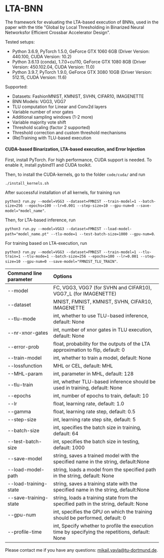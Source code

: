 # LTA-BNN
The framework for evaluating the LTA-based execution of BNNs, used in the paper with the title "Global by Local Thresholding in Binarized Neural Networksfor Efficient Crossbar Accelerator Design".

Tested setups:
- Python 3.6.9, PyTorch 1.5.0, GeForce GTX 1060 6GB (Driver Version: 440.100, CUDA Version: 10.2)
- Python 3.6.13 (conda), 1.7.0+cu110, GeForce GTX 1080 8GB (Driver Version: 450.102.04, CUDA Version: 11.0)
- Python 3.9.7, PyTorch 1.9.0, GeForce GTX 3080 10GB (Driver Version: 512.15, CUDA Version: 11.6)

Supported:
- Datasets: FashionMNIST, KMNIST, SVHN, CIFAR10, IMAGENETTE
- BNN Models: VGG3, VGG7
- TLU computation for Linear and Conv2d layers
- Variable number of xnor gates
- Additional sampling windows (1-2 more)
- Variable majority vote shift
- Threshold scaling (factor 2 supported)
- Threshold correction and custom threshold mechanisms
- (Re)Training with TLU-based execution

#### CUDA-based Binarization, LTA-based execution, and Error Injection

First, install PyTorch. For high performance, CUDA support is needed. To enable it, install pybind11 and CUDA toolkit.

Then, to install the CUDA-kernels, go to the folder ```code/cuda/``` and run

```./install_kernels.sh```

After successful installation of all kernels, for training run

```python3 run.py --model=VGG3 --dataset=FMNIST --train-model=1 --batch-size=256 --epochs=100 --lr=0.001 --step-size=10 --gpu-num=0 --save-model="model_name"```.

Then, for LTA-based inference, run

```python3 run.py --model=VGG3 --dataset=FMNIST --load-model-path="model_name.pt" --tlu-mode=1 --test-batch-size=1000 --gpu-num=0```.

For training based on LTA-execution, run

```python3 run.py --model=VGG3 --dataset=FMNIST --train-model=1 --tlu-train=1 --tlu-mode=1 --batch-size=256 --epochs=100 --lr=0.001 --step-size=10 --gpu-num=0 --save-model="FMNIST_TLU_TRAIN"```.

| Command line parameter | Options |
| :------------- |:-------------|
| --model      | FC, VGG3, VGG7 (for SVHN and CIFAR10), VGG7_L (for IMAGENETTE) |
| --dataset      | MNIST, FMNIST, KMNIST, SVHN, CIFAR10, IMAGENETTE |
| --tlu-mode      | int, whether to use TLU-based inference, default: None |
| --nr-xnor-gates      | int, number of xnor gates in TLU execution, default: None |
| --error-prob      | float, probability for the outputs of the LTA approximation to flip, default: 0 |
| --train-model      | int, whether to train a model, default: None |
| --lossfunction      | MHL or CEL, default: MHL |
| --MHL-param      | int, parameter in MHL, default: 128|
| --tlu-train      | int, whether TLU-based inference should be used in training, default: None |
| --epochs      | int, number of epochs to train, default: 10|
| --lr      | float, learning rate, default: 1.0|
| --gamma      | float, learning rate step, default: 0.5|
| --step-size      | int, learning rate step site, default: 5|
| --batch-size      | int, specifies the batch size in training, default: 64|
| --test-batch-size      | int, specifies the batch size in testing, default: 1000|
| --save-model | string, saves a trained model with the specified name in the string, default:None |
| --load-model-path | string, loads a model from the specified path in the string, default: None |
| --load-training-state | string, saves a training state with the specified name in the string, default:None |
| --save-training-state | string, loads a training state from the specified path in the string, default: None |
| --gpu-num | int, specifies the GPU on which the training should be performed, default: 0 |
| --profile-time | int, Specify whether to profile the execution time by specifying the repetitions, default: None |

Please contact me if you have any questions: mikail.yayla@tu-dortmund.de.
